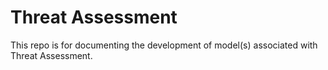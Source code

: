 # Threat Assessment
This repo is for documenting the development of model(s) associated with Threat 
Assessment.

